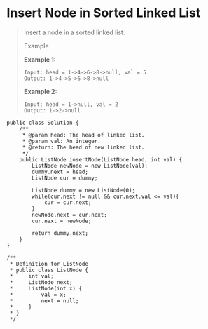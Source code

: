 # Insert Node in Sorted Linked List

> Insert a node in a sorted linked list.
>
> Example
>
> **Example 1:**
>
> ```
> Input: head = 1->4->6->8->null, val = 5
> Output: 1->4->5->6->8->null
> ```
>
> **Example 2:**
>
> ```
> Input: head = 1->null, val = 2
> Output: 1->2->null
> ```

```
public class Solution {
    /**
     * @param head: The head of linked list.
     * @param val: An integer.
     * @return: The head of new linked list.
     */
    public ListNode insertNode(ListNode head, int val) {
        ListNode newNode = new ListNode(val);
        dummy.next = head;
        ListNode cur = dummy;

        ListNode dummy = new ListNode(0);
        while(cur.next != null && cur.next.val <= val){
            cur = cur.next;
        }
        newNode.next = cur.next;
        cur.next = newNode;

        return dummy.next;
    }
}

/**
 * Definition for ListNode
 * public class ListNode {
 *     int val;
 *     ListNode next;
 *     ListNode(int x) {
 *         val = x;
 *         next = null;
 *     }
 * }
 */
```
